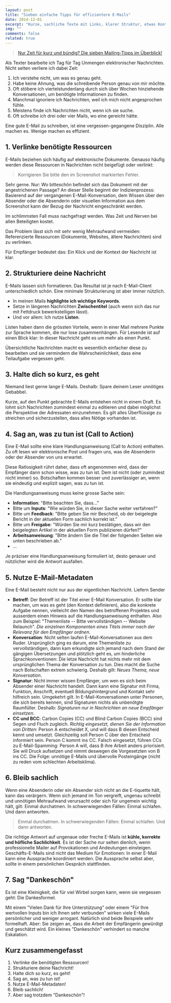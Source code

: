 ```yaml
---
layout: post
title: "Sieben einfache Tipps für effizientere E-Mails"
date: 2014-12-01
excerpt: "Kurze, sachliche Texte mit Links, klarer Struktur, etwas Kontext, einer Handlungsanweisung und den nötigen Meta-Daten machen Mails um Meilen besser."
img: ""
comments: false
related: true
---
```


> [Nur Zeit für kurz und bündig? Die sieben Mailing-Tipps im Überblick!](#short)

Als Texter bearbeite ich Tag für Tag Unmengen elektronischer Nachrichten. Nicht selten verliere ich dabei Zeit:

1. Ich verstehe nicht, um was es genau geht.
2. Habe keine Ahnung, was die schreibende Person genau von mir möchte. 
3. Oft stöbere ich viertelstundenlang durch sich über Wochen hinziehende Konversationen, um benötigte Informationen zu finden. 
4. Manchmal ignoriere ich Nachrichten, weil ich mich nicht angesprochen fühle. 
5. Meistens finde ich Nachrichten nicht, wenn ich sie suche.
6. Oft schreibe ich drei oder vier Mails, wo eine gereicht hätte.

Eine gute E-Mail zu schreiben, ist eine vergessen-gegangene Disziplin. Alle machen es. Wenige machen es effizient.

## 1. Verlinke benötigte Ressourcen

E-Mails beziehen sich häufig auf elektronische Dokumente. Genauso häufig werden diese Ressourcen in Nachrichten nicht beigefügt oder verlinkt:

> Korrigieren Sie bitte den im Screenshot markierten Fehler.

Sehr gerne. Nur: Wo bitteschön befindet sich das Dokument mit der angestrichenen Passage? An dieser Stelle beginnt der Indizienprozess: Basierend auf der vergangenen E-Mail-Konversation, dem Wissen über den Absender oder die Absenderin oder visuellen Information aus dem Screenshot kann der Bezug der Nachricht eingeschränkt werden.

Im schlimmsten Fall muss nachgefragt werden. Was Zeit und Nerven bei allen Beteiligten kostet. 

Das Problem lässt sich mit sehr wenig Mehraufwand vermeiden: Referenzierte Ressourcen (Dokumente, Websites, ältere Nachrichten) sind zu verlinken. 

Für Empfänger bedeutet das: Ein Klick und der Kontext der Nachricht ist klar.

## 2. Strukturiere deine Nachricht

E-Mails lassen sich formatieren. Das Resultat ist je nach E-Mail-Client unterschiedlich schön. Eine minimale Strukturierung ist aber immer nützlich.

- In meinen Mails **highlighte ich wichtige Keywords**. 
- Setze in längeren Nachrichten **Zwischentitel** (auch wenn sich das nur mit Fettdruck bewerkstelligen lässt). 
- Und vor allem: Ich nutze **Listen**.

Listen haben dann die grössten Vorteile, wenn in einer Mail mehrere Punkte zur Sprache kommen, die nur lose zusammenhängen. Für Lesende ist auf einen Blick klar: In dieser Nachricht geht es um mehr als einen Punkt. 

Übersichtliche Nachrichten macht es wesentlich einfacher diese zu bearbeiten und sie vermindern die Wahrscheinlichkeit, dass eine Teilaufgabe vergessen geht.

## 3. Halte dich so kurz, es geht

Niemand liest gerne lange E-Mails. Deshalb: Spare deinem Leser unnötiges Gebabbel. 

Kurze, auf den Punkt gebrachte E-Mails entstehen nicht in einem Draft. Es lohnt sich Nachrichten zumindest einmal zu editieren und dabei möglichst die Perspektive der Adressaten einzunehmen. Es gilt alles Überflüssige zu streichen und sicherzustellen, dass alles Nötige vorhanden ist.

## 4. Sag an, was zu tun ist (Call to Action)

Eine E-Mail sollte eine klare Handlungsanweisung (Call to Action) enthalten. Zu oft lesen wir elektronische Post und fragen uns, was die Absenderin oder der Absender von uns erwartet.

Diese Ratlosigkeit rührt daher, dass oft angenommen wird, dass der Empfänger dann schon wisse, was zu tun ist. Dem ist nicht (oder zumindest nicht immer) so. Botschaften kommen besser und zuverlässiger an, wenn sie eindeutig und explizit sagen, was zu tun ist. 

Die Handlungsanweisung muss keine grosse Sache sein: 

- **Information**: "Bitte beachten Sie, dass..."
- Bitte um **Inputs**: "Wie würden Sie, in dieser Sache weiter verfahren?"
- Bitte um **Feedback**: "Bitte geben Sie mir Bescheid, ob der beigelegte Bericht in der aktuellen Form sachlich korrekt ist."
- Bitte um **Freigabe**: "Würden Sie mir kurz bestätigen, dass wir den beigelegten Artikel in der aktuellen Form publizieren dürfen?"
- **Arbeitsanweisung**: "Bitte ändern Sie die Titel der folgenden Seiten wie unten beschrieben ab."
- ...

Je präziser eine Handlungsanweisung formuliert ist, desto genauer und nützlicher wird die Antwort ausfallen.


## 5. Nutze E-Mail-Metadaten 

Eine E-Mail besteht nicht nur aus der eigentlichen Nachricht. Liefern Sender

- **Betreff**: Der Betreff ist der Titel einer E-Mail Konversation. Er sollte klar machen, um was es geht (den Kontext definieren), also die konkrete Aufgabe nennen, vielleicht den Namen des betroffenen Projektes und ausserdem einen Hinweis auf die Handlungsanweisung enthalten. Also zum Beispiel: "Themenliste -- Bitte vervollständigen -- Website Relaunch". _Die einzelnen Komponenten eines Titels immer nach der Relevanz für den Empfänger ordnen_.
- **Konversation**: Nicht selten laufen E-Mail-Konversationen aus dem Ruder. Ursprünglich ging es darum, eine Themenliste zu vervollständigen, dann kam erkundigte sich jemand nach dem Stand der gängigen Übersetzungen und plötzlich geht es, um hinderliche Sprachkonventionen: Die letze Nachricht hat nichts mehr mit dem ursprünglichen Thema der Konversation zu tun. Dies macht die Suche nach Botschaften extrem schwierig. Deshalb gilt: _Neues Thema, neue Konversation_.
- **Signatur**: Nicht immer wissen Empfänger, um wen es sich beim Absender einer Nachricht handelt. Dann kann eine Signatur mit Firma, Funktion, Anschrift, eventuell Bildungshintergrund und Kontakt sehr hilfreich sein. Umgekehrt gilt. In E-Mail-Konversationen unter Personen, die sich bereits kennen, sind Signaturen nichts als unbenötgte Raumfüller. Deshalb: _Signaturen nur in Nachrichten an neue Empfänger einsetzen_.
- **CC und BCC**: Carbon Copies (CC) und Blind Carbon Copies (BCC) sind Segen und Fluch zugleich. _Richtig eingesetzt, dienen Sie der Information von Dritten_: Person A entscheidet X, und will dass B diesen Entscheid kennt und umsetzt. Gleichzeitig soll Person C über den Entscheid informiert sein. Person C kommt ins CC.
Falsch eingesetzt, führen CCs zu E-Mail-Spamming: Person A will, dass B ihre Arbeit anders priorisiert. Sie will Druck aufsetzen und nimmt deswegen die Vorgesetzten von B ins CC. Die Folge: unnötige E-Mails und übervolle Posteingänge (nicht zu reden vom schlechten Arbeitsklima).
 

## 6. Bleib sachlich 

Wenn eine Absenderin oder ein Absender sich nicht an die E-tiquette hält, kann das verärgern. Wenn sich jemand im Ton vergreift, ungenau schreibt und unnötigen Mehraufwand verursacht oder sich für ungemein wichtig hält, gilt: Einmal durchatmen. In schwerwiegenden Fällen: Einmal schlafen. Und dann antworten.

> Einmal durchatmen. In schwerwiegenden Fällen: Einmal schlafen. Und dann antworten.

Die richtige Antwort auf ungenaue oder freche E-Mails ist **kühle, korrekte und höfliche Sachlichkeit**. Es ist der Sache nur selten dienlich, wenn professionelle Mailer auf Provokationen und Andeutungen einsteigen. Geschäfts-E-Mails sind nicht das Medium für Emotionen: In einer E-Mail kann eine Aussprache koordiniert werden. Die Aussprache selbst aber, sollte in einem persönlichen Gespräch stattfinden.

## 7. Sag "Dankeschön"
Es ist eine Kleinigkeit, die für viel Wirbel sorgen kann, wenn sie vergessen geht: Die Dankesformel. 

Mit einem "Vielen Dank für Ihre Unterstützung" oder einem "Für Ihre wertvollen Inputs bin ich Ihnen sehr verbunden" wirken viele E-Mails persönlicher und weniger arrogant. Natürlich sind beide Beispiele sehr formelhaft. Aber: Sie zeigen an, dass die Arbeit der Empfängerin gewürdigt und geschätzt wird. Ein kleines "Dankeschön" verhindert so manche Eskalation.

## Kurz zusammengefasst<a name="short"></a>

1. Verlinke die benötigten Ressourcen!
2. Strukturiere deine Nachricht!
3. Halte dich so kurz, es geht!
4. Sag an, was zu tun ist!
5. Nutze E-Mail-Metadaten!
6. Bleib sachlich!
7. Aber sag trotzdem "Dankeschön"!









